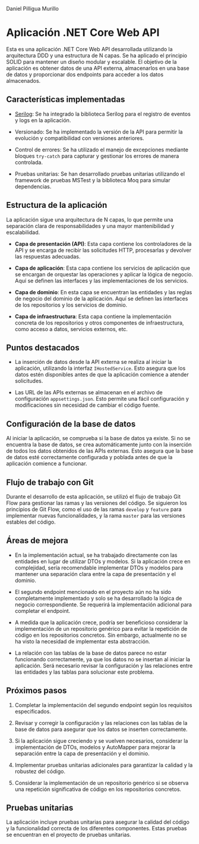 Daniel Pilligua Murillo

# Aplicación .NET Core Web API

Esta es una aplicación .NET Core Web API desarrollada utilizando la arquitectura DDD y una estructura de N capas. Se ha aplicado el principio SOLID para mantener un diseño modular y escalable. El objetivo de la aplicación es obtener datos de una API externa, almacenarlos en una base de datos y proporcionar dos endpoints para acceder a los datos almacenados.

## Características implementadas

- [Serilog](https://serilog.net/): Se ha integrado la biblioteca Serilog para el registro de eventos y logs en la aplicación.

- Versionado: Se ha implementado la versión de la API para permitir la evolución y compatibilidad con versiones anteriores.

- Control de errores: Se ha utilizado el manejo de excepciones mediante bloques `try-catch` para capturar y gestionar los errores de manera controlada.

- Pruebas unitarias: Se han desarrollado pruebas unitarias utilizando el framework de pruebas MSTest y la biblioteca Moq para simular dependencias.

## Estructura de la aplicación

La aplicación sigue una arquitectura de N capas, lo que permite una separación clara de responsabilidades y una mayor mantenibilidad y escalabilidad.

- **Capa de presentación (API)**: Esta capa contiene los controladores de la API y se encarga de recibir las solicitudes HTTP, procesarlas y devolver las respuestas adecuadas.

- **Capa de aplicación**: Esta capa contiene los servicios de aplicación que se encargan de orquestar las operaciones y aplicar la lógica de negocio. Aquí se definen las interfaces y las implementaciones de los servicios.

- **Capa de dominio**: En esta capa se encuentran las entidades y las reglas de negocio del dominio de la aplicación. Aquí se definen las interfaces de los repositorios y los servicios de dominio.

- **Capa de infraestructura**: Esta capa contiene la implementación concreta de los repositorios y otros componentes de infraestructura, como acceso a datos, servicios externos, etc.

## Puntos destacados

- La inserción de datos desde la API externa se realiza al iniciar la aplicación, utilizando la interfaz `IHostedService`. Esto asegura que los datos estén disponibles antes de que la aplicación comience a atender solicitudes.

- Las URL de las APIs externas se almacenan en el archivo de configuración `appsettings.json`. Esto permite una fácil configuración y modificaciones sin necesidad de cambiar el código fuente.

## Configuración de la base de datos

Al iniciar la aplicación, se comprueba si la base de datos ya existe. Si no se encuentra la base de datos, se crea automáticamente junto con la inserción de todos los datos obtenidos de las APIs externas. Esto asegura que la base de datos esté correctamente configurada y poblada antes de que la aplicación comience a funcionar.

## Flujo de trabajo con Git

Durante el desarrollo de esta aplicación, se utilizó el flujo de trabajo Git Flow para gestionar las ramas y las versiones del código. Se siguieron los principios de Git Flow, como el uso de las ramas `develop` y `feature` para implementar nuevas funcionalidades, y la rama `master` para las versiones estables del código.


## Áreas de mejora

- En la implementación actual, se ha trabajado directamente con las entidades en lugar de utilizar DTOs y modelos. Si la aplicación crece en complejidad, sería recomendable implementar DTOs y modelos para mantener una separación clara entre la capa de presentación y el dominio.

- El segundo endpoint mencionado en el proyecto aún no ha sido completamente implementado y solo se ha desarrollado la lógica de negocio correspondiente. Se requerirá la implementación adicional para completar el endpoint.

- A medida que la aplicación crece, podría ser beneficioso considerar la implementación de un repositorio genérico para evitar la repetición de código en los repositorios concretos. Sin embargo, actualmente no se ha visto la necesidad de implementar esta abstracción.

- La relación con las tablas de la base de datos parece no estar funcionando correctamente, ya que los datos no se insertan al iniciar la aplicación. Será necesario revisar la configuración y las relaciones entre las entidades y las tablas para solucionar este problema.

## Próximos pasos


1. Completar la implementación del segundo endpoint según los requisitos especificados.

2. Revisar y corregir la configuración y las relaciones con las tablas de la base de datos para asegurar que los datos se inserten correctamente.

3. Si la aplicación sigue creciendo y se vuelven necesarios, considerar la implementación de DTOs, modelos y AutoMapper para mejorar la separación entre la capa de presentación y el dominio.

4. Implementar pruebas unitarias adicionales para garantizar la calidad y la robustez del código.

5. Considerar la implementación de un repositorio genérico si se observa una repetición significativa de código en los repositorios concretos.


## Pruebas unitarias

La aplicación incluye pruebas unitarias para asegurar la calidad del código y la funcionalidad correcta de los diferentes componentes. Estas pruebas se encuentran en el proyecto de pruebas unitarias.


